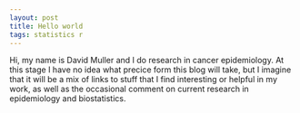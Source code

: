 ```yaml
---
layout: post
title: Hello world
tags: statistics r 
---
```


Hi, my name is David Muller and I do research in cancer epidemiology. At this stage I have no idea  what precice form this blog will take, but I imagine that it will be a mix of links to stuff that I find interesting or helpful in my work, as well as the occasional comment on current research in epidemiology and biostatistics.


